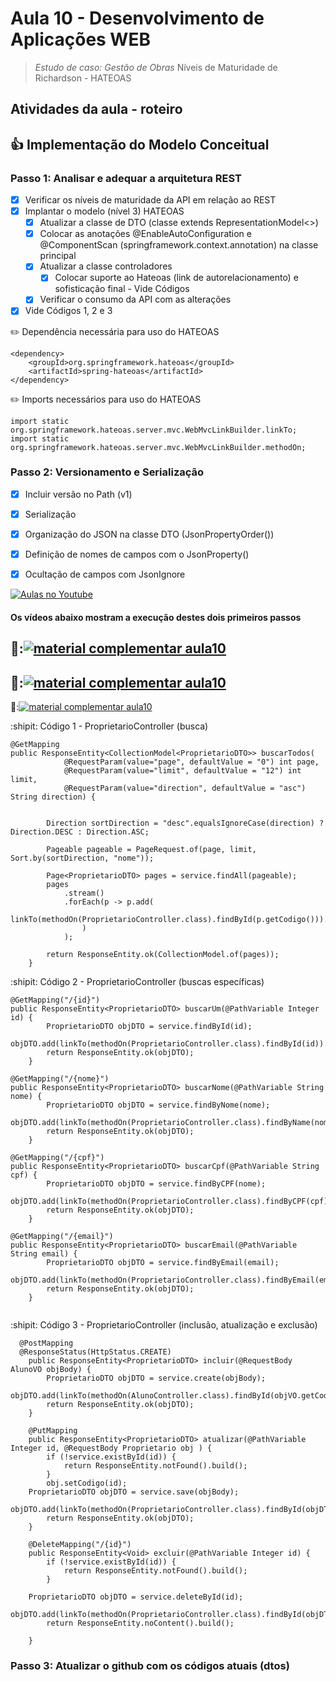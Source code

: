 # Aula 10 - Desenvolvimento de Aplicações WEB

> 
> 
>  *Estudo de caso: Gestão de Obras* Níveis de Maturidade de Richardson - HATEOAS


## Atividades da aula - roteiro

## :+1: Implementação do Modelo Conceitual

### Passo 1: Analisar e adequar a arquitetura REST
- [x] Verificar os níveis de maturidade da API em relação ao REST
- [x] Implantar o modelo (nível 3) HATEOAS
  - [x] Atualizar a classe de DTO (classe extends RepresentationModel<>)
  - [x] Colocar as anotações @EnableAutoConfiguration e @ComponentScan (springframework.context.annotation) na classe principal 
  - [x] Atualizar a classe  controladores
    - [x] Colocar suporte ao Hateoas (link de autorelacionamento) e sofisticação final - Vide Códigos
  - [x] Verificar o consumo da API com as alterações
- [x] Vide Códigos 1, 2 e 3

✏️ Dependência necessária para uso do HATEOAS
```
<dependency>
	<groupId>org.springframework.hateoas</groupId>
	<artifactId>spring-hateoas</artifactId>
</dependency>
```

✏️ Imports necessários para uso do HATEOAS
```
import static org.springframework.hateoas.server.mvc.WebMvcLinkBuilder.linkTo;
import static org.springframework.hateoas.server.mvc.WebMvcLinkBuilder.methodOn;
```


### Passo 2: Versionamento e Serialização
  
- [x] Incluir versão no Path (v1)
- [x] Serialização
- [x] Organização do JSON na classe DTO (JsonPropertyOrder())
- [x] Definição de nomes de campos com o JsonProperty()
- [x] Ocultação de campos com JsonIgnore


[![Aulas no Youtube](https://github.com/marcoswagner-commits/gestao_obras_aula_daw/blob/cb3e2ea9547f9ddc831277f07919c3e78451eb92/yt-icon.png)](https://www.youtube.com/channel/UCfO-aJxKLqau0TnL0AfNAvA)
####  Os vídeos abaixo mostram a execução destes dois primeiros passos

🥇:[![material complementar aula10](https://github.com/marcoswagner-commits/gestao_obras_aula_daw/blob/de83dfe17ef227404bf91b9dae5666f2ca8ae59a/Capa_aula10.png)](https://www.youtube.com/watch?v=-ecGyf8lIHo)
-
🥈:[![material complementar aula10](https://github.com/marcoswagner-commits/gestao_obras_aula_daw/blob/de83dfe17ef227404bf91b9dae5666f2ca8ae59a/Capa_aula10.png)](https://www.youtube.com/watch?v=pztrSbH6yew)
-
🥉:[![material complementar aula10](https://github.com/marcoswagner-commits/gestao_obras_aula_daw/blob/de83dfe17ef227404bf91b9dae5666f2ca8ae59a/Capa_aula10.png)](https://www.youtube.com/watch?v=Sc01PvnylLg)





:shipit: Código 1 - ProprietarioController (busca)
```
@GetMapping
public ResponseEntity<CollectionModel<ProprietarioDTO>> buscarTodos(
			@RequestParam(value="page", defaultValue = "0") int page,
			@RequestParam(value="limit", defaultValue = "12") int limit,
			@RequestParam(value="direction", defaultValue = "asc") String direction) {


		Direction sortDirection = "desc".equalsIgnoreCase(direction) ? Direction.DESC : Direction.ASC;
		
		Pageable pageable = PageRequest.of(page, limit, Sort.by(sortDirection, "nome"));
		
		Page<ProprietarioDTO> pages = service.findAll(pageable);
		pages
			.stream()
			.forEach(p -> p.add(
					linkTo(methodOn(ProprietarioController.class).findById(p.getCodigo())).withSelfRel()
				)
			);
	  	
		return ResponseEntity.ok(CollectionModel.of(pages));
	}

```

:shipit: Código 2 - ProprietarioController (buscas específicas)
```
@GetMapping("/{id}")
public ResponseEntity<ProprietarioDTO> buscarUm(@PathVariable Integer id) {
		ProprietarioDTO objDTO = service.findById(id);
		objDTO.add(linkTo(methodOn(ProprietarioController.class).findById(id)).withSelfRel());
		return ResponseEntity.ok(objDTO);
	}	
  
@GetMapping("/{nome}")
public ResponseEntity<ProprietarioDTO> buscarNome(@PathVariable String nome) {
		ProprietarioDTO objDTO = service.findByNome(nome);
		objDTO.add(linkTo(methodOn(ProprietarioController.class).findByName(nome)).withSelfRel());
		return ResponseEntity.ok(objDTO);
	}	
  
@GetMapping("/{cpf}")
public ResponseEntity<ProprietarioDTO> buscarCpf(@PathVariable String cpf) {
		ProprietarioDTO objDTO = service.findByCPF(nome);
		objDTO.add(linkTo(methodOn(ProprietarioController.class).findByCPF(cpf)).withSelfRel());
		return ResponseEntity.ok(objDTO);
	}	
  
@GetMapping("/{email}")
public ResponseEntity<ProprietarioDTO> buscarEmail(@PathVariable String email) {
		ProprietarioDTO objDTO = service.findByEmail(email);
		objDTO.add(linkTo(methodOn(ProprietarioController.class).findByEmail(email)).withSelfRel());
		return ResponseEntity.ok(objDTO);
	}	
  
```

:shipit: Código 3 - ProprietarioController (inclusão, atualização e exclusão)
```
  @PostMapping
  @ResponseStatus(HttpStatus.CREATE)
	public ResponseEntity<ProprietarioDTO> incluir(@RequestBody AlunoVO objBody) {
		ProprietarioDTO objDTO = service.create(objBody);
		objDTO.add(linkTo(methodOn(AlunoController.class).findById(objVO.getCodigo())).withSelfRel());
		return ResponseEntity.ok(objDTO);
	}
	
	@PutMapping
	public ResponseEntity<ProprietarioDTO> atualizar(@PathVariable Integer id, @RequestBody Proprietario obj ) {
		if (!service.existById(id)) {
			return ResponseEntity.notFound().build();
		}
		obj.setCodigo(id);
    ProprietarioDTO objDTO = service.save(objBody);
		objDTO.add(linkTo(methodOn(ProprietarioController.class).findById(objDTO.getCodigo())).withSelfRel());
		return ResponseEntity.ok(objDTO);
	}	
	
	@DeleteMapping("/{id}")
	public ResponseEntity<Void> excluir(@PathVariable Integer id) {
		if (!service.existById(id)) {
			return ResponseEntity.notFound().build();
		}
		
    ProprietarioDTO objDTO = service.deleteById(id);
		objDTO.add(linkTo(methodOn(ProprietarioController.class).findById(objDTO.getCodigo())).withSelfRel());
		return ResponseEntity.noContent().build();
		
	}

```

### Passo 3: Atualizar o github com os códigos atuais (dtos)

